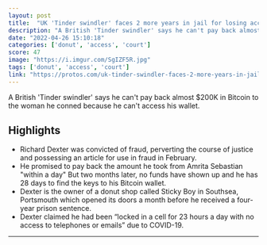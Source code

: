 ```yaml
---
layout: post
title:  "UK 'Tinder swindler' faces 2 more years in jail for losing access to his Bitcoin"
description: "A British 'Tinder swindler' says he can't pay back almost $200K in Bitcoin to the woman he conned because he can't access his wallet."
date: "2022-04-26 15:10:18"
categories: ['donut', 'access', 'court']
score: 47
image: "https://i.imgur.com/SgIZF5R.jpg"
tags: ['donut', 'access', 'court']
link: "https://protos.com/uk-tinder-swindler-faces-2-more-years-in-jail-for-losing-access-to-his-bitcoin/"
---
```


A British 'Tinder swindler' says he can't pay back almost $200K in Bitcoin to the woman he conned because he can't access his wallet.

## Highlights

- Richard Dexter was convicted of fraud, perverting the course of justice and possessing an article for use in fraud in February.
- He promised to pay back the amount he took from Amrita Sebastian "within a day" But two months later, no funds have shown up and he has 28 days to find the keys to his Bitcoin wallet.
- Dexter is the owner of a donut shop called Sticky Boy in Southsea, Portsmouth which opened its doors a month before he received a four-year prison sentence.
- Dexter claimed he had been “locked in a cell for 23 hours a day with no access to telephones or emails” due to COVID-19.

---
